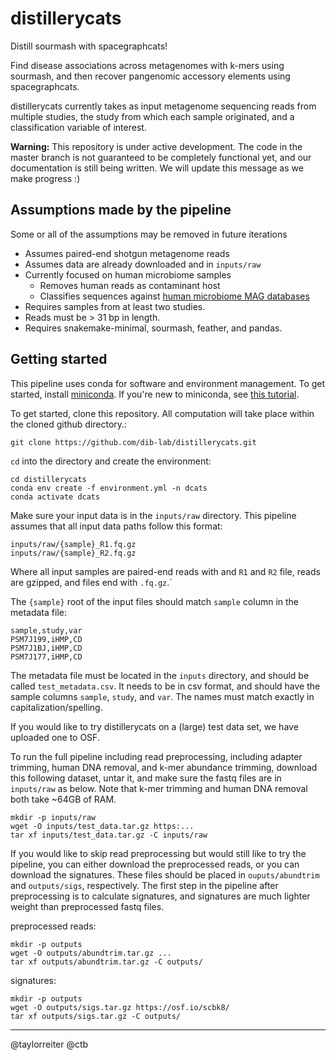 # distillerycats
Distill sourmash with spacegraphcats!

Find disease associations across metagenomes with k-mers using sourmash, and then recover pangenomic accessory elements using spacegraphcats.

distillerycats currently takes as input metagenome sequencing reads from multiple studies, the study from which each sample originated, and a classification variable of interest.

**Warning:** This repository is under active development. 
The code in the master branch is not guaranteed to be completely functional yet, and our documentation is still being written.
We will update this message as we make progress :)

## Assumptions made by the pipeline

Some or all of the assumptions may be removed in future iterations

+ Assumes paired-end shotgun metagenome reads
+ Assumes data are already downloaded and in `inputs/raw`
+ Currently focused on human microbiome samples
  + Removes human reads as contaminant host
  + Classifies sequences against [human microbiome MAG databases](https://osf.io/hza89/)
+ Requires samples from at least two studies.
+ Reads must be > 31 bp in length.
+ Requires snakemake-minimal, sourmash, feather, and pandas.

## Getting started

This pipeline uses conda for software and environment management. To get started, install [miniconda](https://docs.conda.io/en/latest/miniconda.html). If you're new to miniconda, see [this tutorial](https://angus.readthedocs.io/en/2019/conda_tutorial.html). 

To get started, clone this repository. All computation will take place within the cloned github directory.:

```
git clone https://github.com/dib-lab/distillerycats.git
```

`cd` into the directory and create the environment:

```
cd distillerycats
conda env create -f environment.yml -n dcats
conda activate dcats
```

Make sure your input data is in the `inputs/raw` directory. This pipeline assumes that all input data paths follow this format:

```
inputs/raw/{sample}_R1.fq.gz
inputs/raw/{sample}_R2.fq.gz
```

Where all input samples are paired-end reads with and `R1` and `R2` file, reads are gzipped, and files end with `.fq.gz`.` 

The `{sample}` root of the input files should match `sample` column in the metadata file:
```
sample,study,var
PSM7J199,iHMP,CD
PSM7J1BJ,iHMP,CD
PSM7J177,iHMP,CD
```

The metadata file must be located in the `inputs` directory, and should be called `test_metadata.csv`. It needs to be in csv format, and should have the sample columns `sample`, `study`, and `var`. The names must match exactly in capitalization/spelling. 

If you would like to try distillerycats on a (large) test data set, we have uploaded one to OSF. 

To run the full pipeline including read preprocessing, including adapter trimming, human DNA removal, and k-mer abundance trimming, download this following dataset, untar it, and make sure the fastq files are in `inputs/raw` as below. Note that k-mer trimming and human DNA removal both take ~64GB of RAM. 

```
mkdir -p inputs/raw
wget -O inputs/test_data.tar.gz https:...
tar xf inputs/test_data.tar.gz -C inputs/raw
```

If you would like to skip read preprocessing but would still like to try the pipeline, you can either download the preprocessed reads, or you can download the signatures. These files should be placed in `ouputs/abundtrim` and `outputs/sigs`, respectively. The first step in the pipeline after preprocessing is to calculate signatures, and signatures are much lighter weight than preprocessed fastq files. 

preprocessed reads:

```
mkdir -p outputs
wget -O outputs/abundtrim.tar.gz ...
tar xf outputs/abundtrim.tar.gz -C outputs/
```

signatures:

```
mkdir -p outputs
wget -O outputs/sigs.tar.gz https://osf.io/scbk8/
tar xf outputs/sigs.tar.gz -C outputs/
```

---

@taylorreiter
@ctb
